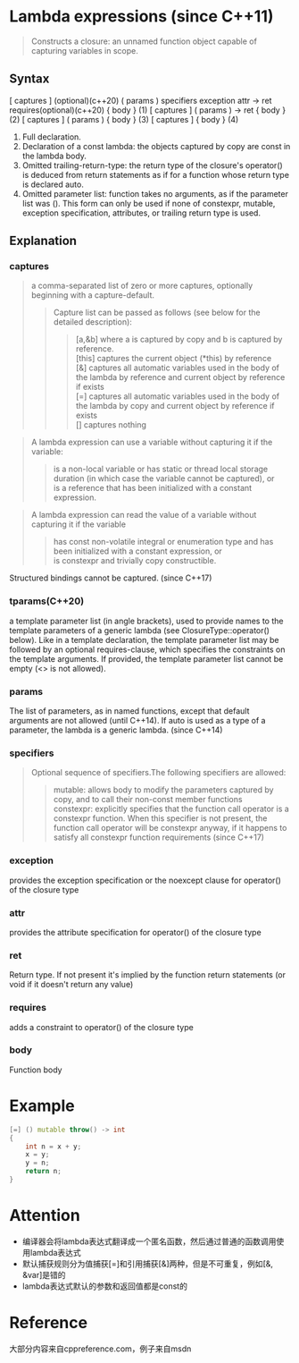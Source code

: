 # Lambda expressions (since C++11)

> Constructs a closure: an unnamed function object capable of capturing variables in scope.

## Syntax

[ captures ] <tparams>(optional)(c++20) ( params ) specifiers exception attr -> ret requires(optional)(c++20) { body }	(1)
[ captures ] ( params ) -> ret { body }	(2)
[ captures ] ( params ) { body }	(3)
[ captures ] { body }	(4)
1) Full declaration.
2) Declaration of a const lambda: the objects captured by copy are const in the lambda body.
3) Omitted trailing-return-type: the return type of the closure's operator() is deduced from return statements as if for a function whose return type is declared auto.
4) Omitted parameter list: function takes no arguments, as if the parameter list was (). This form can only be used if none of constexpr, mutable, exception specification, attributes, or trailing return type is used.

## Explanation
### captures
> a comma-separated list of zero or more captures, optionally beginning with a capture-default.
>> Capture list can be passed as follows (see below for the detailed description):
>>> [a,&b] where a is captured by copy and b is captured by reference.  
>>> [this] captures the current object (*this) by reference  
>>> [&] captures all automatic variables used in the body of the lambda by reference and current object by reference if exists  
>>> [=] captures all automatic variables used in the body of the lambda by copy and current object by reference if exists  
>>> [] captures nothing  

> A lambda expression can use a variable without capturing it if the variable:
>> is a non-local variable or has static or thread local storage duration (in which case the variable cannot be captured), or  
>> is a reference that has been initialized with a constant expression.

> A lambda expression can read the value of a variable without capturing it if the variable  
>> has const non-volatile integral or enumeration type and has been initialized with a constant expression, or  
>> is constexpr and trivially copy constructible.

Structured bindings cannot be captured. (since C++17)

### tparams(C++20)
a template parameter list (in angle brackets), used to provide names to the template parameters of a generic lambda (see ClosureType::operator() below). Like in a template declaration, the template parameter list may be followed by an optional requires-clause, which specifies the constraints on the template arguments. If provided, the template parameter list cannot be empty (<> is not allowed).

### params
The list of parameters, as in named functions, except that default arguments are not allowed (until C++14). If auto is used as a type of a parameter, the lambda is a generic lambda. (since C++14)

### specifiers
> Optional sequence of specifiers.The following specifiers are allowed:
>> mutable: allows body to modify the parameters captured by copy, and to call their non-const member functions  
>> constexpr: explicitly specifies that the function call operator is a constexpr function. When this specifier is not present, the function call operator will be constexpr anyway, if it happens to satisfy all constexpr function requirements (since C++17)

### exception
provides the exception specification or the noexcept clause for operator() of the closure type

### attr
provides the attribute specification for operator() of the closure type

### ret
Return type. If not present it's implied by the function return statements (or void if it doesn't return any value)

### requires
adds a constraint to operator() of the closure type

### body
Function body


# Example
```cpp
[=] () mutable throw() -> int
{
    int n = x + y;
    x = y;
    y = n;
    return n;
}
```

# Attention
* 编译器会将lambda表达式翻译成一个匿名函数，然后通过普通的函数调用使用lambda表达式
* 默认捕获规则分为值捕获[=]和引用捕获[&]两种，但是不可重复，例如[&, &var]是错的
* lambda表达式默认的参数和返回值都是const的

# Reference
大部分内容来自cppreference.com，例子来自msdn
